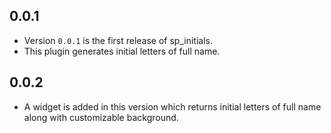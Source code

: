 ## 0.0.1

* Version `0.0.1` is the first release of sp_initials.
* This plugin generates initial letters of full name.

## 0.0.2

* A widget is added in this version which returns initial letters of full name along with customizable background.

